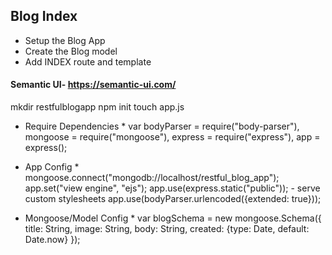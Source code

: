 ## Blog Index
* Setup the Blog App
* Create the Blog model
* Add INDEX route and template

#### Semantic UI- https://semantic-ui.com/

mkdir restfulblogapp
npm init
touch app.js

* Require Dependencies *
var bodyParser = require("body-parser"),
    mongoose   = require("mongoose"),
    express    = require("express"),
    app        = express();

* App Config *
mongoose.connect("mongodb://localhost/restful_blog_app");
app.set("view engine", "ejs");
app.use(express.static("public")); - serve custom stylesheets
app.use(bodyParser.urlencoded({extended: true}));

* Mongoose/Model Config *
var blogSchema = new mongoose.Schema({
  title: String,
  image: String,
  body: String,
  created: {type: Date, default: Date.now}
});
